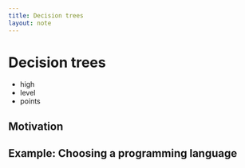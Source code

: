 ```yaml
---
title: Decision trees
layout: note
---
```


# Decision trees

- high
- level
- points

## Motivation

## Example: Choosing a programming language

